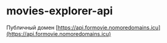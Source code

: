 # movies-explorer-api
Публичный домен [https://api.formovie.nomoredomains.icu](https://api.formovie.nomoredomains.icu)
